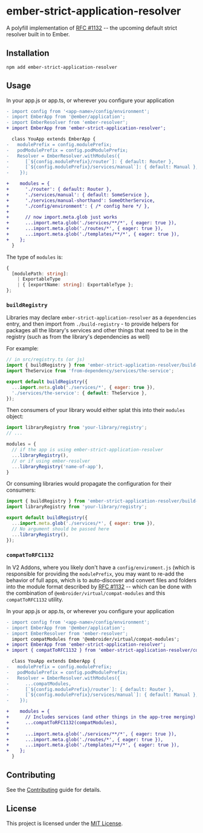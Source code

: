 # ember-strict-application-resolver

A polyfill implementation of [RFC #1132](https://rfcs.emberjs.com/id/1132-default-strict-resolver) -- the upcoming default strict resolver built in to Ember.

## Installation

```
npm add ember-strict-application-resolver
```

## Usage

In your app.js or app.ts, or wherever you configure your application
```diff
- import config from '<app-name>/config/environment';
- import EmberApp from '@ember/application';
- import EmberResolver from 'ember-resolver';
+ import EmberApp from 'ember-strict-application-resolver';

  class YouApp extends EmberApp {
-   modulePrefix = config.modulePrefix;
-   podModulePrefix = config.podModulePrefix;
-   Resolver = EmberResolver.withModules({
-      [`${config.modulePrefix}/router`]: { default: Router },
-      [`${config.modulePrefix}/services/manual`]: { default: Manual },
-    });

+    modules = {
+      './router': { default: Router },
+      './services/manual': { default: SomeService },
+      './services/manual-shorthand': SomeOtherService,
+      './config/environment': { /* config here */ },
+
+      // now import.meta.glob just works
+      ...import.meta.glob('./services/**/*', { eager: true }),
+      ...import.meta.glob('./routes/*', { eager: true }),
+      ...import.meta.glob('./templates/**/*', { eager: true }),
+    };
  }
```

The type of `modules` is:
```ts
{ 
  [modulePath: string]:
    | ExportableType
    | { [exportName: string]: ExportableType };
};
```

### `buildRegistry`

Libraries may declare `ember-strict-application-resolver` as a `dependencies` entry, and then import from `./build-registry` - to provide helpers for packages all the library's services and other things that need to be in the registry (such as from the library's dependencies as well)

For example:
```js
// in src/registry.ts (or js)
import { buildRegistry } from 'ember-strict-application-resolver/build-registry';
import TheService from 'from-dependency/services/the-service';

export default buildRegistry({
  ...import.meta.glob('./services/*', { eager: true }),
  './services/the-service': { default: TheService },
});
```

Then consumers of your library would either splat this into their `modules` object:
```js
import libraryRegistry from 'your-library/registry';
// ...

modules = {
  // if the app is using ember-strict-application-resolver
  ...libraryRegistry(),
  // or if using ember-resolver
  ...libraryRegistry('name-of-app'),
}
```

Or consuming libraries would propagate the configuration for their consumers:
```js
import { buildRegistry } from 'ember-strict-application-resolver/build-registry';
import libraryRegistry from 'your-library/registry';

export default buildRegistry({
  ...import.meta.glob('./services/*', { eager: true }),
  // No argument should be passed here
  ...libraryRegistry(),
});
```

### `compatToRFC1132`

In V2 Addons, where you likely don't have a `config/enviroment.js` (which is responsible for providing the `modulePrefix`, you may want to re-add the behavior of full apps, which is to auto-discover and convert files and folders into the module format described by [RFC #1132](https://rfcs.emberjs.com/id/1132-default-strict-resolver) -- which can be done with the combination of `@embroider/virtual/compat-modules` and this `compatToRFC1132` utility.

In your app.js or app.ts, or wherever you configure your application
```diff
- import config from '<app-name>/config/environment';
- import EmberApp from '@ember/application';
- import EmberResolver from 'ember-resolver';
  import compatModules from '@embroider/virtual/compat-modules';
+ import EmberApp from 'ember-strict-application-resolver';
+ import { compatToRFC1132 } from 'ember-strict-application-resolver/convert';

  class YouApp extends EmberApp {
-   modulePrefix = config.modulePrefix;
-   podModulePrefix = config.podModulePrefix;
-   Resolver = EmberResolver.withModules({
-      ...compatModules,
-      [`${config.modulePrefix}/router`]: { default: Router },
-      [`${config.modulePrefix}/services/manual`]: { default: Manual },
-    });

+    modules = {
+      // Includes services (and other things in the app-tree merging) from libraries
+      ...compatToRFC1132(compatModules),
+
+      ...import.meta.glob('./services/**/*', { eager: true }),
+      ...import.meta.glob('./routes/*', { eager: true }),
+      ...import.meta.glob('./templates/**/*', { eager: true }),
+    };
  }
```

## Contributing

See the [Contributing](CONTRIBUTING.md) guide for details.

## License

This project is licensed under the [MIT License](LICENSE.md).
